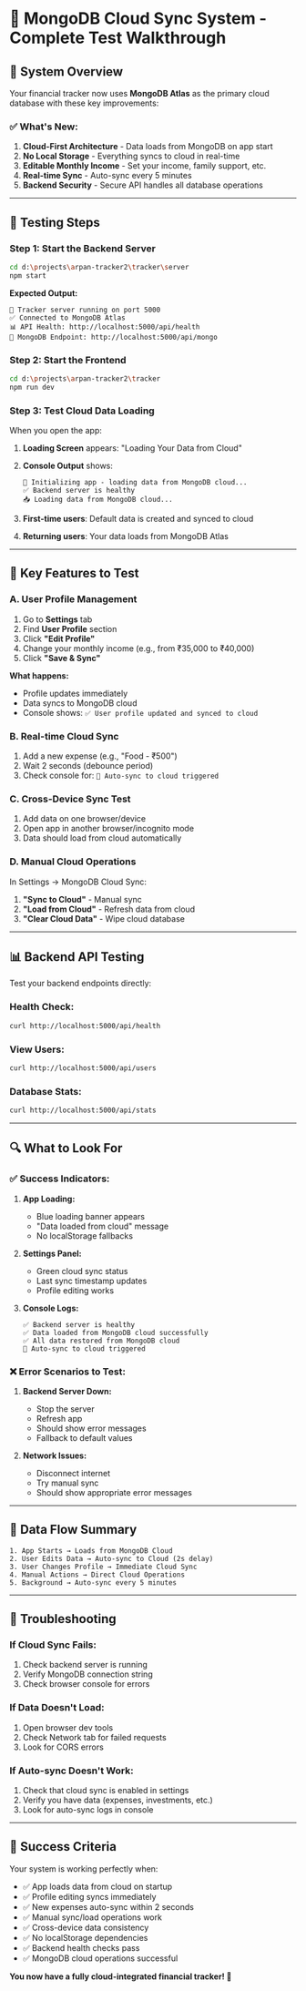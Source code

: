 # 🚀 MongoDB Cloud Sync System - Complete Test Walkthrough

## 🌟 System Overview

Your financial tracker now uses **MongoDB Atlas** as the primary cloud database with these key improvements:

### ✅ **What's New:**
1. **Cloud-First Architecture** - Data loads from MongoDB on app start
2. **No Local Storage** - Everything syncs to cloud in real-time
3. **Editable Monthly Income** - Set your income, family support, etc.
4. **Real-time Sync** - Auto-sync every 5 minutes
5. **Backend Security** - Secure API handles all database operations

---

## 🧪 Testing Steps

### **Step 1: Start the Backend Server**
```bash
cd d:\projects\arpan-tracker2\tracker\server
npm start
```
**Expected Output:**
```
🚀 Tracker server running on port 5000
✅ Connected to MongoDB Atlas
📊 API Health: http://localhost:5000/api/health
🔗 MongoDB Endpoint: http://localhost:5000/api/mongo
```

### **Step 2: Start the Frontend**
```bash
cd d:\projects\arpan-tracker2\tracker
npm run dev
```

### **Step 3: Test Cloud Data Loading**

When you open the app:

1. **Loading Screen** appears: "Loading Your Data from Cloud"
2. **Console Output** shows:
   ```
   🚀 Initializing app - loading data from MongoDB cloud...
   ✅ Backend server is healthy
   📥 Loading data from MongoDB cloud...
   ```

3. **First-time users**: Default data is created and synced to cloud
4. **Returning users**: Your data loads from MongoDB Atlas

---

## 🎯 Key Features to Test

### **A. User Profile Management**

1. Go to **Settings** tab
2. Find **User Profile** section
3. Click **"Edit Profile"**
4. Change your monthly income (e.g., from ₹35,000 to ₹40,000)
5. Click **"Save & Sync"**

**What happens:**
- Profile updates immediately
- Data syncs to MongoDB cloud
- Console shows: `✅ User profile updated and synced to cloud`

### **B. Real-time Cloud Sync**

1. Add a new expense (e.g., "Food - ₹500")
2. Wait 2 seconds (debounce period)
3. Check console for: `🔄 Auto-sync to cloud triggered`

### **C. Cross-Device Sync Test**

1. Add data on one browser/device
2. Open app in another browser/incognito mode
3. Data should load from cloud automatically

### **D. Manual Cloud Operations**

In Settings → MongoDB Cloud Sync:

1. **"Sync to Cloud"** - Manual sync
2. **"Load from Cloud"** - Refresh data from cloud
3. **"Clear Cloud Data"** - Wipe cloud database

---

## 📊 Backend API Testing

Test your backend endpoints directly:

### **Health Check:**
```bash
curl http://localhost:5000/api/health
```

### **View Users:**
```bash
curl http://localhost:5000/api/users
```

### **Database Stats:**
```bash
curl http://localhost:5000/api/stats
```

---

## 🔍 What to Look For

### **✅ Success Indicators:**

1. **App Loading:**
   - Blue loading banner appears
   - "Data loaded from cloud" message
   - No localStorage fallbacks

2. **Settings Panel:**
   - Green cloud sync status
   - Last sync timestamp updates
   - Profile editing works

3. **Console Logs:**
   ```
   ✅ Backend server is healthy
   ✅ Data loaded from MongoDB cloud successfully
   ✅ All data restored from MongoDB cloud
   🔄 Auto-sync to cloud triggered
   ```

### **❌ Error Scenarios to Test:**

1. **Backend Server Down:**
   - Stop the server
   - Refresh app
   - Should show error messages
   - Fallback to default values

2. **Network Issues:**
   - Disconnect internet
   - Try manual sync
   - Should show appropriate error messages

---

## 🎉 Data Flow Summary

```
1. App Starts → Loads from MongoDB Cloud
2. User Edits Data → Auto-sync to Cloud (2s delay)
3. User Changes Profile → Immediate Cloud Sync
4. Manual Actions → Direct Cloud Operations
5. Background → Auto-sync every 5 minutes
```

---

## 🔧 Troubleshooting

### **If Cloud Sync Fails:**
1. Check backend server is running
2. Verify MongoDB connection string
3. Check browser console for errors

### **If Data Doesn't Load:**
1. Open browser dev tools
2. Check Network tab for failed requests
3. Look for CORS errors

### **If Auto-sync Doesn't Work:**
1. Check that cloud sync is enabled in settings
2. Verify you have data (expenses, investments, etc.)
3. Look for auto-sync logs in console

---

## 🎯 Success Criteria

Your system is working perfectly when:

- ✅ App loads data from cloud on startup
- ✅ Profile editing syncs immediately
- ✅ New expenses auto-sync within 2 seconds
- ✅ Manual sync/load operations work
- ✅ Cross-device data consistency
- ✅ No localStorage dependencies
- ✅ Backend health checks pass
- ✅ MongoDB cloud operations successful

**You now have a fully cloud-integrated financial tracker! 🎉**
